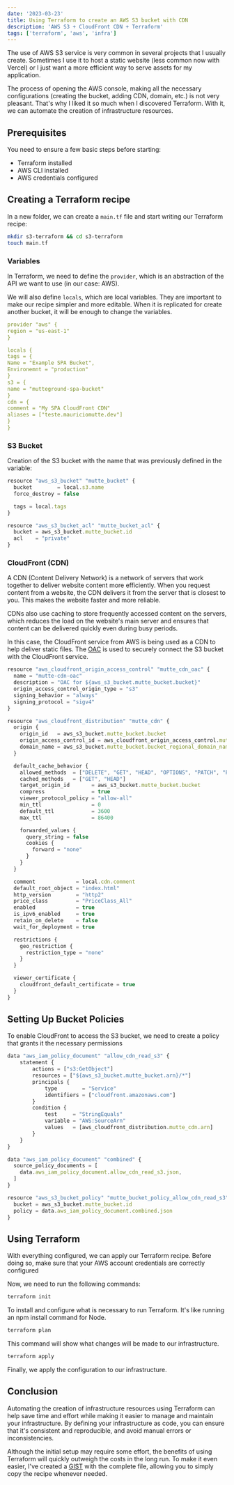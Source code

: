 ```yaml
---
date: '2023-03-23'
title: Using Terraform to create an AWS S3 bucket with CDN
description: 'AWS S3 + CloudFront CDN + Terraform'
tags: ['terraform', 'aws', 'infra']
---
```


The use of AWS S3 service is very common in several projects that I usually create. Sometimes I use it to host a static website (less common now with Vercel) or I just want a more efficient way to serve assets for my application.

The process of opening the AWS console, making all the necessary configurations (creating the bucket, adding CDN, domain, etc.) is not very pleasant. That's why I liked it so much when I discovered Terraform. With it, we can automate the creation of infrastructure resources.

## Prerequisites

You need to ensure a few basic steps before starting:

- Terraform installed
- AWS CLI installed
- AWS credentials configured

## Creating a Terraform recipe

In a new folder, we can create a `main.tf` file and start writing our Terraform recipe:

```bash
mkdir s3-terraform && cd s3-terraform
touch main.tf
```

### Variables

In Terraform, we need to define the `provider`, which is an abstraction of the API we want to use (in our case: AWS).

We will also define `locals`, which are local variables. They are important to make our recipe simpler and more editable. When it is replicated for create another bucket, it will be enough to change the variables.

```yaml
provider "aws" {
region = "us-east-1"
}

locals {
tags = {
Name = "Example SPA Bucket",
Environemnt = "production"
}
s3 = {
name = "mutteground-spa-bucket"
}
cdn = {
comment = "My SPA CloudFront CDN"
aliases = ["teste.mauriciomutte.dev"]
}
}
```

### S3 Bucket

Creation of the S3 bucket with the name that was previously defined in the variable:

```jsx
resource "aws_s3_bucket" "mutte_bucket" {
  bucket        = local.s3.name
  force_destroy = false

  tags = local.tags
}

resource "aws_s3_bucket_acl" "mutte_bucket_acl" {
  bucket = aws_s3_bucket.mutte_bucket.id
  acl    = "private"
}
```

### CloudFront (CDN)

A CDN (Content Delivery Network) is a network of servers that work together to deliver website content more efficiently. When you request content from a website, the CDN delivers it from the server that is closest to you. This makes the website faster and more reliable.

CDNs also use caching to store frequently accessed content on the servers, which reduces the load on the website's main server and ensures that content can be delivered quickly even during busy periods.

In this case, the CloudFront service from AWS is being used as a CDN to help deliver static files. The [OAC](https://aws.amazon.com/pt/blogs/networking-and-content-delivery/amazon-cloudfront-introduces-origin-access-control-oac/) is used to securely connect the S3 bucket with the CloudFront service.

```jsx
resource "aws_cloudfront_origin_access_control" "mutte_cdn_oac" {
  name = "mutte-cdn-oac"
  description = "OAC for ${aws_s3_bucket.mutte_bucket.bucket}"
  origin_access_control_origin_type = "s3"
  signing_behavior = "always"
  signing_protocol = "sigv4"
}

resource "aws_cloudfront_distribution" "mutte_cdn" {
  origin {
    origin_id   = aws_s3_bucket.mutte_bucket.bucket
    origin_access_control_id = aws_cloudfront_origin_access_control.mutte_cdn_oac.id
    domain_name = aws_s3_bucket.mutte_bucket.bucket_regional_domain_name
  }

  default_cache_behavior {
    allowed_methods  = ["DELETE", "GET", "HEAD", "OPTIONS", "PATCH", "POST", "PUT"]
    cached_methods   = ["GET", "HEAD"]
    target_origin_id       = aws_s3_bucket.mutte_bucket.bucket
    compress               = true
    viewer_protocol_policy = "allow-all"
    min_ttl                = 0
    default_ttl            = 3600
    max_ttl                = 86400

    forwarded_values {
      query_string = false
      cookies {
        forward = "none"
      }
    }
  }

  comment             = local.cdn.comment
  default_root_object = "index.html"
  http_version        = "http2"
  price_class         = "PriceClass_All"
  enabled             = true
  is_ipv6_enabled     = true
  retain_on_delete    = false
  wait_for_deployment = true

  restrictions {
    geo_restriction {
      restriction_type = "none"
    }
  }

  viewer_certificate {
    cloudfront_default_certificate = true
  }
}
```

## Setting Up Bucket Policies

To enable CloudFront to access the S3 bucket, we need to create a policy that grants it the necessary permissions

```jsx
data "aws_iam_policy_document" "allow_cdn_read_s3" {
	statement {
		actions = ["s3:GetObject"]
		resources = ["${aws_s3_bucket.mutte_bucket.arn}/*"]
		principals {
			type        = "Service"
			identifiers = ["cloudfront.amazonaws.com"]
		}
		condition {
			test     = "StringEquals"
			variable = "AWS:SourceArn"
			values   = [aws_cloudfront_distribution.mutte_cdn.arn]
		}
	}
}

data "aws_iam_policy_document" "combined" {
  source_policy_documents = [
    data.aws_iam_policy_document.allow_cdn_read_s3.json,
  ]
}

resource "aws_s3_bucket_policy" "mutte_bucket_policy_allow_cdn_read_s3" {
  bucket = aws_s3_bucket.mutte_bucket.id
  policy = data.aws_iam_policy_document.combined.json
}
```

## Using Terraform

With everything configured, we can apply our Terraform recipe. Before doing so, make sure that your AWS account credentials are correctly configured

Now, we need to run the following commands:

```bash
terraform init
```

To install and configure what is necessary to run Terraform. It's like running an npm install command for Node.

```bash
terraform plan
```

This command will show what changes will be made to our infrastructure.

```bash
terraform apply
```

Finally, we apply the configuration to our infrastructure.

## Conclusion

Automating the creation of infrastructure resources using Terraform can help save time and effort while making it easier to manage and maintain your infrastructure. By defining your infrastructure as code, you can ensure that it's consistent and reproducible, and avoid manual errors or inconsistencies.

Although the initial setup may require some effort, the benefits of using Terraform will quickly outweigh the costs in the long run. To make it even easier, I've created a [GIST](https://gist.github.com/mauriciomutte/7af465b39b520d03694b26d580daad6e) with the complete file, allowing you to simply copy the recipe whenever needed.
